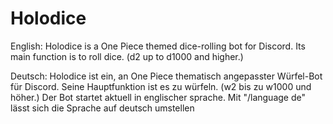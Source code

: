 # Holodice
English:
Holodice is a One Piece themed dice-rolling bot for Discord.
Its main function is to roll dice. (d2 up to d1000 and higher.)

Deutsch:
Holodice ist ein, an One Piece thematisch angepasster Würfel-Bot für Discord.
Seine Hauptfunktion ist es zu würfeln. (w2 bis zu w1000 und höher.)
Der Bot startet aktuell in englischer sprache.
Mit "/language de" lässt sich die Sprache auf deutsch umstellen
